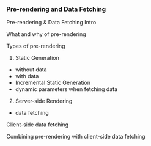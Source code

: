 ### Pre-rendering and Data Fetching

Pre-rendering & Data Fetching Intro

What and why of pre-rendering

Types of pre-rendering

1. Static Generation
- without data
- with data
- Incremental Static Generation
- dynamic parameters when fetching data

2. Server-side Rendering
- data fetching


Client-side data fetching

Combining pre-rendering with client-side data fetching
